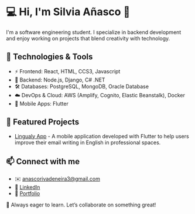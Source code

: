 # 💻 Hi, I'm Silvia Añasco 👋  
I'm a software engineering student. I specialize in backend development and enjoy working on projects that blend creativity with technology.

## 🚀 Technologies & Tools  
- ⚡ Frontend: React, HTML, CCS3, Javascript  
- 🔧 Backend: Node.js, Django, C# .NET  
- 🛠️ Databases: PostgreSQL, MongoDB, Oracle Database  
- ☁️ DevOps & Cloud: AWS (Amplify, Cognito, Elastic Beanstalk), Docker
- 📱 Mobile Apps: Flutter

## 📌 Featured Projects  
- [Lingualy App](https://github.com/SheyleeEnriquez/LingualyApp) - A mobile application developed with Flutter to help users improve their email writing in English in professional spaces.

## 📫 Connect with me  
- ✉️ anascorivadeneira3@gmail.com
- 💼 [LinkedIn](https://www.linkedin.com/in/silvia-a%C3%B1asco-25648b342/)
- 📁 [Portfolio](https://portfolio-gs3eudhek-silvia-anascos-projects.vercel.app/)

🚀 Always eager to learn. Let’s collaborate on something great!  
